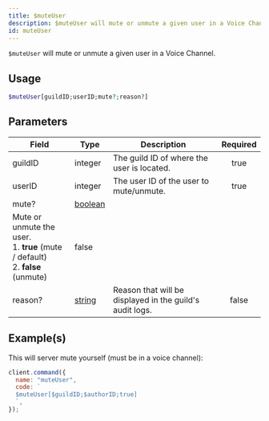 ```yaml
---
title: $muteUser
description: $muteUser will mute or unmute a given user in a Voice Channel.
id: muteUser
---
```


`$muteUser` will mute or unmute a given user in a Voice Channel.

## Usage

```php
$muteUser[guildID;userID;mute?;reason?]
```

## Parameters

| Field                                        | Type                                                                                                | Description                                              | Required |
| -------------------------------------------- | --------------------------------------------------------------------------------------------------- | -------------------------------------------------------- | :------: |
| guildID                                      | integer                                                                                             | The guild ID of where the user is located.               |   true   |
| userID                                       | integer                                                                                             | The user ID of the user to mute/unmute.                  |   true   |
| mute?                                        | [boolean](https://developer.mozilla.org/en-US/docs/Web/JavaScript/Reference/Global_Objects/Boolean) |
 Mute or unmute the user. <br /> 1. **true** (mute / default) <br /> 2. **false** (unmute)           | false                                                    |
| reason?                                      | [string](https://developer.mozilla.org/en-US/docs/Web/JavaScript/Reference/Global_Objects/String)   | Reason that will be displayed in the guild's audit logs. |  false   |

## Example(s)

This will server mute yourself (must be in a voice channel):

```javascript
client.command({
  name: "muteUser",
  code: `
  $muteUser[$guildID;$authorID;true]
  `,
});
```
